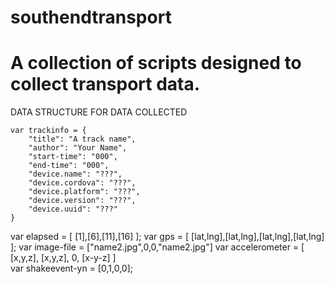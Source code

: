 southendtransport
=================     
A collection of scripts designed to collect transport data.
=================     

DATA STRUCTURE FOR DATA COLLECTED

    var trackinfo = {
        "title": "A track name",
        "author": "Your Name", 
        "start-time": "000",
        "end-time": "000",
        "device.name": "???",   
        "device.cordova": "???",
        "device.platform": "???",
        "device.version": "???",
        "device.uuid": "???"   
	} 
var elapsed = [ [1],[6],[11],[16] ]; 
var gps = [ [lat,lng],[lat,lng],[lat,lng],[lat,lng] ]; 
var image-file = ["name2.jpg",0,0,"name2.jpg"]
var accelerometer = [ [x,y,z], [x,y,z], 0, [x-y-z] ]   
var shakeevent-yn = [0,1,0,0];
